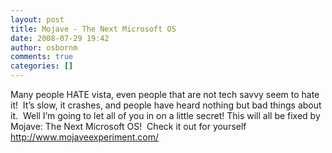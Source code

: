 ```yaml
---
layout: post
title: Mojave - The Next Microsoft OS
date: 2008-07-29 19:42
author: osbornm
comments: true
categories: []
---
```

Many people HATE vista, even people that are not tech savvy seem to hate it!  It’s slow, it crashes, and people have heard nothing but bad things about it.  Well I’m going to let all of you in on a little secret! This will all be fixed by Mojave: The Next Microsoft OS!  Check it out for yourself <a title="http://www.mojaveexperiment.com/" href="http://www.mojaveexperiment.com/">http://www.mojaveexperiment.com/</a>
